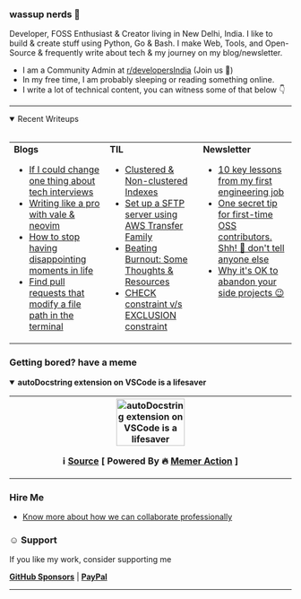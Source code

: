 
<div>
  <h3>wassup nerds 🖖</h3>
  <p>Developer, FOSS Enthusiast & Creator living in New Delhi, India. I like to build & create stuff using Python, Go & Bash. I make Web, Tools, and Open-Source & frequently write about tech & my journey on my blog/newsletter.
  <ul>
    <li>I am a Community Admin at <a href="https://reddit.com/r/developersIndia">r/developersIndia</a> (Join us 🚀)</li>
    <li>In my free time, I am probably sleeping or reading something online.</li>
    <li>I write a lot of technical content, you can witness some of that below 👇</li>
  </ul>
</div>


---


<details open>
  <summary>Recent Writeups <br><br></summary>
  <table>
    <tr>
<td valign="top" width="34%"><b>Blogs</b><ul><li><a title="So I have been interviewing for a while for my next role in tech. I have given all type of interviews by now. Take home assignments, DSA, solution write-ups you name it. I am fine with all kinds of interviews, honestly at this moment I don’t even care about what style of interviews are good or bad." href="https://bhupesh.me/if-i-could-change-one-thing-about-tech-interviews">If I could change one thing about tech interviews</a></li><li><a title="Vale is a syntax-aware prose linter built for all you writers out there. With more than 100 releases so far vale is 5 year old project and is used by writing folks in companies like Google, Microsoft, IBM, RedHat to name a few. I have recently started to use vale in my everyday writing workflow and it has a significant impact on what words I choose to convey ideas. I mostly use neovim for writing, so we will be covering how to setup vale and use it with neovim." href="https://bhupesh.me/writing-like-a-pro-with-vale-and-neovim">Writing like a pro with vale &amp; neovim</a></li><li><a title="How many time have you been let down by your expectations?" href="https://bhupesh.me/how-to-stop-having-disappointing-moments-in-life">How to stop having disappointing moments in life</a></li><li><a title="Ever wondered how others are changing the same file you are working on? It can give insights into what a particular piece of code will look like in the future. Certainly, it can also help OSS newcomers to identify how others are building a particular feature" href="https://bhupesh.me/finding-pull-requests-that-change-a-file-terminal">Find pull requests that modify a file path in the terminal</a></li></ul></td><td valign="top" width="33%"><b>TIL</b>
<ul><li><a href="https://til.bhupesh.me/databases/clustered-non-clustered-indexes">Clustered & Non-clustered Indexes</a></li><li><a href="https://til.bhupesh.me/devops/set-up-sftp-server-using-aws">Set up a SFTP server using AWS Transfer Family</a></li><li><a href="https://til.bhupesh.me/career/beating-burnout-resources-thoughts">Beating Burnout: Some Thoughts & Resources</a></li><li><a href="https://til.bhupesh.me/databases/check-constraint-vs-exclusion-constraint">CHECK constraint v/s EXCLUSION constraint</a></li></ul></td><td valign="top" width="33%"><b>Newsletter</b>
<ul><li><a href="https://buttondown.email/bhupesh/archive/10-key-lessons-from-my-first-engineering-job/">10 key lessons from my first engineering job</a></li><li><a href="https://buttondown.email/bhupesh/archive/one-secret-tip-for-first-time-oss-contributors/">One secret tip for first-time OSS contributors. Shh! 🤫 don't tell anyone else</a></li><li><a href="https://buttondown.email/bhupesh/archive/why-its-ok-to-abandon-your-side-projects/">Why it's OK to abandon your side projects 😉</a></li></ul></td></tr></table></details>

### Getting bored? have a meme 

<details open><summary><b>autoDocstring extension on VSCode is a lifesaver</b></summary>

<table>
<tr>
<th valign="top" width="50%">
<img title="Memes here update every 24hrs, come back tommorrow for new meme ;)" alt="autoDocstring extension on VSCode is a lifesaver" src="https://i.redd.it/ponpno90duba1.jpg" height="50%"><br>
<p><strong>ℹ️ <a href="https://www.reddit.com/r/ProgrammerHumor/comments/10azg13/autodocstring_extension_on_vscode_is_a_lifesaver/">Source</a> [ Powered By 🔥 <a href="https://github.com/Bhupesh-V/memer-action">Memer Action</a> ]</strong></p>
</th>
</tr>
</table>
</details>
</ul></td>

### Hire Me

- [Know more about how we can collaborate professionally](https://bhupesh.me/hire)

### ☺️ Support
If you like my work, consider supporting me

[**GitHub Sponsors**](https://github.com/sponsors/Bhupesh-V/) | [**PayPal**](https://paypal.me/BhupeshVarshney)

---
